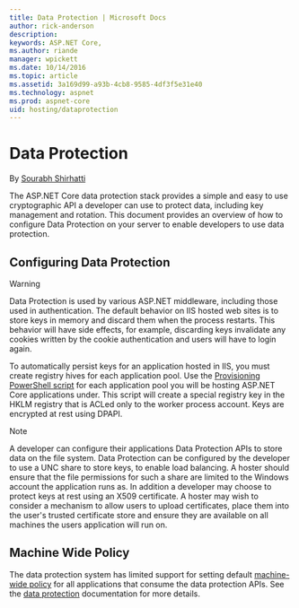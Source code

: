```yaml
---
title: Data Protection | Microsoft Docs
author: rick-anderson
description: 
keywords: ASP.NET Core,
ms.author: riande
manager: wpickett
ms.date: 10/14/2016
ms.topic: article
ms.assetid: 3a169d99-a93b-4cb8-9585-4df3f5e31e40
ms.technology: aspnet
ms.prod: aspnet-core
uid: hosting/dataprotection
---
```

# Data Protection

<a name=dataprotection></a>

By [Sourabh Shirhatti](https://twitter.com/sshirhatti)

The ASP.NET Core data protection stack provides a simple and easy to use cryptographic API a developer can use to protect data, including key management and rotation. This document provides an overview of how to configure Data Protection on your server to enable developers to use data protection.

## Configuring Data Protection

>[!WARNING]
> Data Protection is used by various ASP.NET middleware, including those used in authentication. The default behavior on IIS hosted web sites is to store keys in memory and discard them when the process restarts. This behavior will have side effects, for example, discarding keys invalidate any cookies written by the cookie authentication and users will have to login again.

To automatically persist keys for an application hosted in IIS, you must create registry hives for each application pool. Use the [Provisioning PowerShell script](https://github.com/aspnet/DataProtection/blob/dev/Provision-AutoGenKeys.ps1) for each application pool you will be hosting ASP.NET Core applications under. This script will create a special registry key in the HKLM registry that is ACLed only to the worker process account. Keys are encrypted at rest using DPAPI.

> [!NOTE]
> A developer can configure their applications Data Protection APIs to store data on the file system. Data Protection can be configured by the developer to use a UNC share to store keys, to enable load balancing. A hoster should ensure that the file permissions for such a share are limited to the Windows account the application runs as. In addition a developer may choose to protect keys at rest using an X509 certificate. A hoster may wish to consider a mechanism to allow users to upload certificates, place them into the user's trusted certificate store and ensure they are available on all machines the users application will run on.

## Machine Wide Policy

The data protection system has limited support for setting default [machine-wide policy](../security/data-protection/configuration/machine-wide-policy.md#data-protection-configuration-machinewidepolicy) for all applications that consume the data protection APIs. See the [data protection](../security/data-protection/index.md) documentation for more details.
